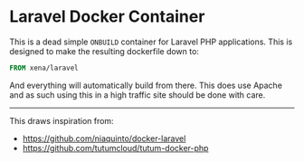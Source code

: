 Laravel Docker Container
========================

This is a dead simple `ONBUILD` container for Laravel PHP applications. This is 
designed to make the resulting dockerfile down to:

```Dockerfile
FROM xena/laravel
```

And everything will automatically build from there. This does use Apache and as 
such using this in a high traffic site should be done with care.

---

This draws inspiration from:

- https://github.com/niaquinto/docker-laravel
- https://github.com/tutumcloud/tutum-docker-php
